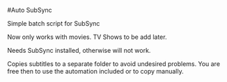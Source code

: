 #Auto SubSync

Simple batch script for SubSync

Now only works with movies. TV Shows to be add later.

Needs SubSync installed, otherwise will not work.

Copies subtitles to a separate folder to avoid undesired problems. You are free then to use the automation included or to copy manually.